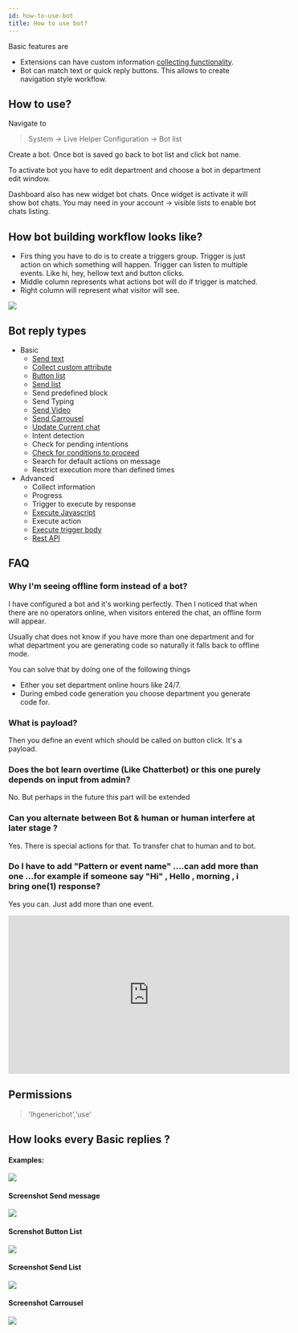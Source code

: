 ```yaml
---
id: how-to-use-bot
title: How to use bot?
---
```


Basic features are

*   Extensions can have custom information [collecting functionality](bot/collecting-information.md).
*   Bot can match text or quick reply buttons. This allows to create navigation style workflow.

## How to use?

Navigate to 

> System -> Live Helper Configuration -> Bot list

Create a bot. Once bot is saved go back to bot list and click bot name.

To activate bot you have to edit department and choose a bot in department edit window.

Dashboard also has new widget bot chats. Once widget is activate it will show bot chats. You may need in your account -> visible lists to enable bot chats listing.

## How bot building workflow looks like?

* Firs thing you have to do is to create a triggers group. Trigger is just action on which something will happen. Trigger can listen to multiple events. Like hi, hey, hellow text and button clicks.
* Middle column represents what actions bot will do if trigger is matched.
* Right column will represent what visitor will see.

![](/img/bot/bot-building-workflow.png)

## Bot reply types

* Basic
    * [Send text](bot/text.md) 
    * [Collect custom attribute](bot/collecting-information.md)
    * [Button list](bot/button-list.md)
    * [Send list](bot/list.md)
    * Send predefined block
    * Send Typing
    * [Send Video](bot/video.md)
    * [Send Carrousel](bot/carousel.md)
    * [Update Current chat](bot/update-current-chat.md)
    * Intent detection
    * Check for pending intentions
    * [Check for conditions to proceed](bot/check-conditions.md)
    * Search for default actions on message
    * Restrict execution more than defined times
* Advanced
    * Collect information
    * Progress
    * Trigger to execute by response
    * [Execute Javascript](bot/execute-javascript.md)
    * Execute action
    * [Execute trigger body](bot/trigger-body.md)
    * [Rest API](bot/rest-api.md)
    
    
## FAQ

### Why I'm seeing offline form instead of a bot?

I have configured a bot and it's working perfectly. Then I noticed that when there are no operators online, when visitors entered the chat, an offline form will appear.

Usually chat does not know if you have more than one department and for what department you are generating code so naturally it falls back to offline mode.

You can solve that by doing one of the following things
* Either you set department online hours like 24/7.
* During embed code generation you choose department you generate code for.

### What is payload?

Then you define an event which should be called on button click. It's a payload.

### Does the bot learn overtime (Like Chatterbot) or this one purely depends on input from admin?

No. But perhaps in the future this part will be extended

### Can you alternate between Bot & human or human interfere at later stage ?

Yes. There is special actions for that. To transfer chat to human and to bot.

### Do I have to add "Pattern or event name" ....can add more than one ...for example if someone say "Hi" , Hello , morning , i bring one(1) response?

Yes you can. Just add more than one event.
 
<iframe allow="accelerometer; autoplay; encrypted-media; gyroscope; picture-in-picture" allowfullscreen="" height="315" frameborder="0" src="https://www.youtube.com/embed/Ibli7-HadYs" width="560"></iframe>

## Permissions

> 'lhgenericbot','use'

## How looks every Basic replies ?

#### Examples:
![](/img/bot/specials.gif)

#### Screenshot Send message 
![](/img/bot/send-message.png)

#### Screnshot Button List
![](/img/bot/button-list.png)

#### Screenshot Send List
![](/img/bot/send-list.png)

#### Screenshot Carrousel
![](/img/bot/carousel.png)
